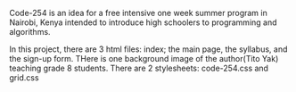 Code-254 is an idea for a free intensive one week summer program in Nairobi, Kenya intended to introduce high schoolers to programming and algorithms.

In this project, there are 3 html files: index; the main page, the syllabus, and the sign-up form. THere is one background image of the author(Tito Yak) teaching grade 8 students. There are 2 stylesheets: code-254.css and grid.css
